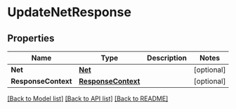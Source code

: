 # UpdateNetResponse

## Properties

Name | Type | Description | Notes
------------ | ------------- | ------------- | -------------
**Net** | [**Net**](Net.md) |  | [optional] 
**ResponseContext** | [**ResponseContext**](ResponseContext.md) |  | [optional] 

[[Back to Model list]](../README.md#documentation-for-models) [[Back to API list]](../README.md#documentation-for-api-endpoints) [[Back to README]](../README.md)


